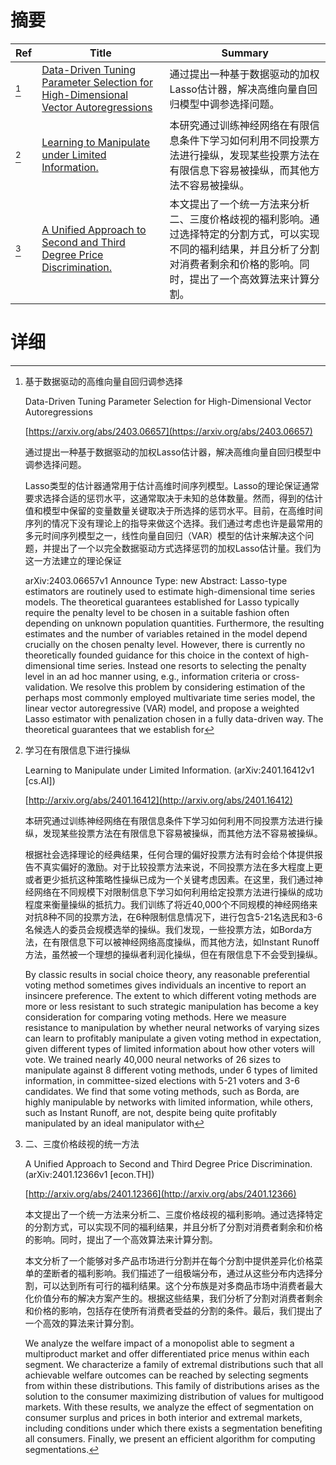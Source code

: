 # 摘要

| Ref | Title | Summary |
| --- | --- | --- |
| [^1] | [Data-Driven Tuning Parameter Selection for High-Dimensional Vector Autoregressions](https://arxiv.org/abs/2403.06657) | 通过提出一种基于数据驱动的加权Lasso估计器，解决高维向量自回归模型中调参选择问题。 |
| [^2] | [Learning to Manipulate under Limited Information.](http://arxiv.org/abs/2401.16412) | 本研究通过训练神经网络在有限信息条件下学习如何利用不同投票方法进行操纵，发现某些投票方法在有限信息下容易被操纵，而其他方法不容易被操纵。 |
| [^3] | [A Unified Approach to Second and Third Degree Price Discrimination.](http://arxiv.org/abs/2401.12366) | 本文提出了一个统一方法来分析二、三度价格歧视的福利影响。通过选择特定的分割方式，可以实现不同的福利结果，并且分析了分割对消费者剩余和价格的影响。同时，提出了一个高效算法来计算分割。 |

# 详细

[^1]: 基于数据驱动的高维向量自回归调参选择

    Data-Driven Tuning Parameter Selection for High-Dimensional Vector Autoregressions

    [https://arxiv.org/abs/2403.06657](https://arxiv.org/abs/2403.06657)

    通过提出一种基于数据驱动的加权Lasso估计器，解决高维向量自回归模型中调参选择问题。

    

    Lasso类型的估计器通常用于估计高维时间序列模型。Lasso的理论保证通常要求选择合适的惩罚水平，这通常取决于未知的总体数量。然而，得到的估计值和模型中保留的变量数量关键取决于所选择的惩罚水平。目前，在高维时间序列的情况下没有理论上的指导来做这个选择。我们通过考虑也许是最常用的多元时间序列模型之一，线性向量自回归（VAR）模型的估计来解决这个问题，并提出了一个以完全数据驱动方式选择惩罚的加权Lasso估计量。我们为这一方法建立的理论保证

    arXiv:2403.06657v1 Announce Type: new  Abstract: Lasso-type estimators are routinely used to estimate high-dimensional time series models. The theoretical guarantees established for Lasso typically require the penalty level to be chosen in a suitable fashion often depending on unknown population quantities. Furthermore, the resulting estimates and the number of variables retained in the model depend crucially on the chosen penalty level. However, there is currently no theoretically founded guidance for this choice in the context of high-dimensional time series. Instead one resorts to selecting the penalty level in an ad hoc manner using, e.g., information criteria or cross-validation. We resolve this problem by considering estimation of the perhaps most commonly employed multivariate time series model, the linear vector autoregressive (VAR) model, and propose a weighted Lasso estimator with penalization chosen in a fully data-driven way. The theoretical guarantees that we establish for
    
[^2]: 学习在有限信息下进行操纵

    Learning to Manipulate under Limited Information. (arXiv:2401.16412v1 [cs.AI])

    [http://arxiv.org/abs/2401.16412](http://arxiv.org/abs/2401.16412)

    本研究通过训练神经网络在有限信息条件下学习如何利用不同投票方法进行操纵，发现某些投票方法在有限信息下容易被操纵，而其他方法不容易被操纵。

    

    根据社会选择理论的经典结果，任何合理的偏好投票方法有时会给个体提供报告不真实偏好的激励。对于比较投票方法来说，不同投票方法在多大程度上更或者更少抵抗这种策略性操纵已成为一个关键考虑因素。在这里，我们通过神经网络在不同规模下对限制信息下学习如何利用给定投票方法进行操纵的成功程度来衡量操纵的抵抗力。我们训练了将近40,000个不同规模的神经网络来对抗8种不同的投票方法，在6种限制信息情况下，进行包含5-21名选民和3-6名候选人的委员会规模选举的操纵。我们发现，一些投票方法，如Borda方法，在有限信息下可以被神经网络高度操纵，而其他方法，如Instant Runoff方法，虽然被一个理想的操纵者利润化操纵，但在有限信息下不会受到操纵。

    By classic results in social choice theory, any reasonable preferential voting method sometimes gives individuals an incentive to report an insincere preference. The extent to which different voting methods are more or less resistant to such strategic manipulation has become a key consideration for comparing voting methods. Here we measure resistance to manipulation by whether neural networks of varying sizes can learn to profitably manipulate a given voting method in expectation, given different types of limited information about how other voters will vote. We trained nearly 40,000 neural networks of 26 sizes to manipulate against 8 different voting methods, under 6 types of limited information, in committee-sized elections with 5-21 voters and 3-6 candidates. We find that some voting methods, such as Borda, are highly manipulable by networks with limited information, while others, such as Instant Runoff, are not, despite being quite profitably manipulated by an ideal manipulator with
    
[^3]: 二、三度价格歧视的统一方法

    A Unified Approach to Second and Third Degree Price Discrimination. (arXiv:2401.12366v1 [econ.TH])

    [http://arxiv.org/abs/2401.12366](http://arxiv.org/abs/2401.12366)

    本文提出了一个统一方法来分析二、三度价格歧视的福利影响。通过选择特定的分割方式，可以实现不同的福利结果，并且分析了分割对消费者剩余和价格的影响。同时，提出了一个高效算法来计算分割。

    

    本文分析了一个能够对多产品市场进行分割并在每个分割中提供差异化价格菜单的垄断者的福利影响。我们描述了一组极端分布，通过从这些分布内选择分割，可以达到所有可行的福利结果。这个分布族是对多商品市场中消费者最大化价值分布的解决方案产生的。根据这些结果，我们分析了分割对消费者剩余和价格的影响，包括存在使所有消费者受益的分割的条件。最后，我们提出了一个高效的算法来计算分割。

    We analyze the welfare impact of a monopolist able to segment a multiproduct market and offer differentiated price menus within each segment. We characterize a family of extremal distributions such that all achievable welfare outcomes can be reached by selecting segments from within these distributions. This family of distributions arises as the solution to the consumer maximizing distribution of values for multigood markets. With these results, we analyze the effect of segmentation on consumer surplus and prices in both interior and extremal markets, including conditions under which there exists a segmentation benefiting all consumers. Finally, we present an efficient algorithm for computing segmentations.
    

